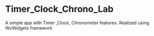 # Timer_Clock_Chrono_Lab
A simple app with Timer ,Clock, Chronometer features. Realized using WxWidgets framework
